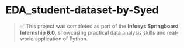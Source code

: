 # EDA_student-dataset-by-Syed
> ✅ This project was completed as part of the **Infosys Springboard Internship 6.0**, showcasing practical data analysis skills and real-world application of Python.
